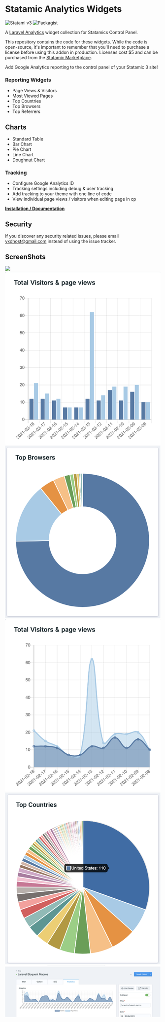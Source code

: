 # Statamic Analytics Widgets

![Statami v3](https://img.shields.io/badge/Statamic-3.0+-FF269E)
![Packagist](https://img.shields.io/packagist/v/phpsa/statamic-analytics)

A [Laravel Analytics](https://github.com/spatie/laravel-analytics) widget collection for Statamics Control Panel.

This repository contains the code for these widgets. While the code is open-source, it's important to remember that you'll need to purchase a license before using this addon in production. Licenses cost \$5 and can be purchased from the [Statamic Marketplace](https://statamic.com/addons/Phpsa/statamic-analytics).

Add Google Analytics reporting to the control panel of your Statamic 3 site!

### Reporting Widgets

- Page Views & Visitors
- Most Viewed Pages
- Top Countries
- Top Browsers
- Top Referrers

## Charts

- Standard Table
- Bar Chart
- Pie Chart
- Line Chart
- Doughnut Chart

### Tracking

- Configure Google Analytics ID
- Tracking settings including debug & user tracking
- Add tracking to your theme with one line of code
- View individual page views / visitors when editing page in cp

**[Installation / Documentation](https://statamic-plugins.cgs4k.nz/docs/3.x/analytics)**

## Security

If you discover any security related issues, please email vxdhost@gmail.com instead of using the issue tracker.

## ScreenShots

<img src="https://github.com/phpsa/statamic-analytics/raw/master/example.png" />
<img src="https://github.com/phpsa/statamic-analytics/raw/master/barchart.png" />
<img src="https://github.com/phpsa/statamic-analytics/raw/master/doughnutchart.png" />
<img src="https://github.com/phpsa/statamic-analytics/raw/master/linechart.png" />
<img src="https://github.com/phpsa/statamic-analytics/raw/master/piechart.png" />
<img src="https://github.com/phpsa/statamic-analytics/raw/master/cp_edit.png" />
